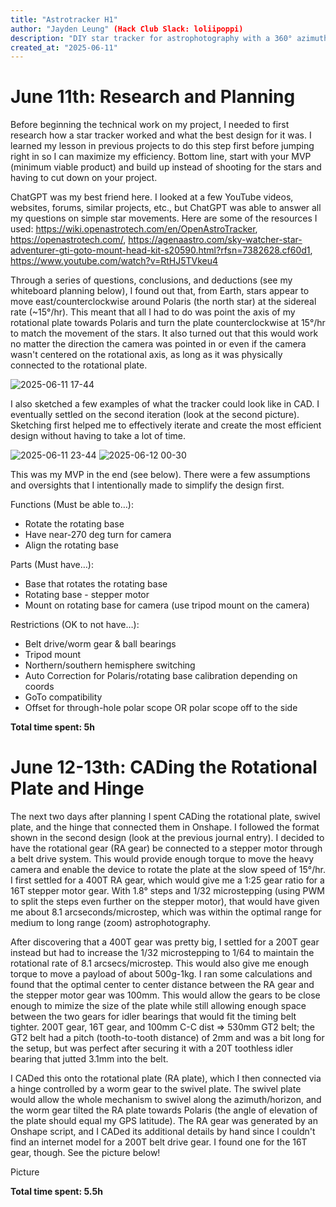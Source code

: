 ```yaml
---
title: "Astrotracker H1"
author: "Jayden Leung" (Hack Club Slack: loliipoppi)
description: "DIY star tracker for astrophotography with a 360° azimuthal axis, adjustable tilt, and automatic North Pole finding."
created_at: "2025-06-11"
---
```


# June 11th: Research and Planning

Before beginning the technical work on my project, I needed to first research how a star tracker worked and what the best design for it was. I learned my lesson in previous projects to do this step first before jumping right in so I can maximize my efficiency. Bottom line, start with your MVP (minimum viable product) and build up instead of shooting for the stars and having to cut down on your project.

ChatGPT was my best friend here. I looked at a few YouTube videos, websites, forums, similar projects, etc., but ChatGPT was able to answer all my questions on simple star movements. Here are some of the resources I used: https://wiki.openastrotech.com/en/OpenAstroTracker, https://openastrotech.com/, https://agenaastro.com/sky-watcher-star-adventurer-gti-goto-mount-head-kit-s20590.html?rfsn=7382628.cf60d1, https://www.youtube.com/watch?v=RtHJ5TVkeu4

Through a series of questions, conclusions, and deductions (see my whiteboard planning below), I found out that, from Earth, stars appear to move east/counterclockwise around Polaris (the north star) at the sidereal rate (~15°/hr). This meant that all I had to do was point the axis of my rotational plate towards Polaris and turn the plate counterclockwise at 15°/hr to match the movement of the stars. It also turned out that this would work no matter the direction the camera was pointed in or even if the camera wasn't centered on the rotational axis, as long as it was physically connected to the rotational plate.

![2025-06-11 17-44](https://github.com/user-attachments/assets/c219f0d9-f97c-430a-8c27-108103f690e2)

I also sketched a few examples of what the tracker could look like in CAD. I eventually settled on the second iteration (look at the second picture). Sketching first helped me to effectively iterate and create the most efficient design without having to take a lot of time.

![2025-06-11 23-44](https://github.com/user-attachments/assets/b3ccc74e-d53e-40a7-9913-1e3c0901fccb)
![2025-06-12 00-30](https://github.com/user-attachments/assets/65bff95a-f332-4908-92cd-7ebe3311ecb5)


This was my MVP in the end (see below). There were a few assumptions and oversights that I intentionally made to simplify the design first.

Functions (Must be able to…):
- Rotate the rotating base
- Have near-270 deg turn for camera
- Align the rotating base

Parts (Must have…):
- Base that rotates the rotating base
- Rotating base - stepper motor
- Mount on rotating base for camera (use tripod mount on the camera)

Restrictions (OK to not have…):
- Belt drive/worm gear & ball bearings
- Tripod mount
- Northern/southern hemisphere switching
- Auto Correction for Polaris/rotating base calibration depending on coords
- GoTo compatibility
- Offset for through-hole polar scope OR polar scope off to the side

**Total time spent: 5h**


# June 12-13th: CADing the Rotational Plate and Hinge

The next two days after planning I spent CADing the rotational plate, swivel plate, and the hinge that connected them in Onshape. I followed the format shown in the second design (look at the previous journal entry). I decided to have the rotational gear (RA gear) be connected to a stepper motor through a belt drive system. This would provide enough torque to move the heavy camera and enable the device to rotate the plate at the slow speed of 15°/hr. I first settled for a 400T RA gear, which would give me a 1:25 gear ratio for a 16T stepper motor gear. With 1.8° steps and 1/32 microstepping (using PWM to split the steps even further on the stepper motor), that would have given me about 8.1 arcseconds/microstep, which was within the optimal range for medium to long range (zoom) astrophotography.

After discovering that a 400T gear was pretty big, I settled for a 200T gear instead but had to increase the 1/32 microstepping to 1/64 to maintain the rotational rate of 8.1 arcsecs/microstep. This would also give me enough torque to move a payload of about 500g-1kg. I ran some calculations and found that the optimal center to center distance between the RA gear and the stepper motor gear was 100mm. This would allow the gears to be close enough to mimize the size of the plate while still allowing enough space between the two gears for idler bearings that would fit the timing belt tighter. 200T gear, 16T gear, and 100mm C-C dist => 530mm GT2 belt; the GT2 belt had a pitch (tooth-to-tooth distance) of 2mm and was a bit long for the setup, but was perfect after securing it with a 20T toothless idler bearing that jutted 3.1mm into the belt.

I CADed this onto the rotational plate (RA plate), which I then connected via a hinge controlled by a worm gear to the swivel plate. The swivel plate would allow the whole mechanism to swivel along the azimuth/horizon, and the worm gear tilted the RA plate towards Polaris (the angle of elevation of the plate should equal my GPS latitude). The RA gear was generated by an Onshape script, and I CADed its additional details by hand since I couldn't find an internet model for a 200T belt drive gear. I found one for the 16T gear, though. See the picture below!

Picture

**Total time spent: 5.5h**